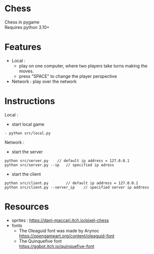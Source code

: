 # Chess
Chess in pygame\
Requires python 3.10+

# Features
- Local : 
	- play on one computer, where two players take turns making the moves.
	- press "SPACE" to change the player perspective
- Network : play over the network
		  
# Instructions

Local :
- start local game
```
- python src/local.py
```
Network :
- start the server
```
python src/server.py	// default ip address = 127.0.0.1
python src/server.py --ip	// specified ip adress
```
- start the client
```
python src/client.py		// default ip address = 127.0.0.1
python src/client.py --server_ip	// specified server ip address
```

# Resources
- sprites : https://dani-maccari.itch.io/pixel-chess
- fonts 
  - The Oleaguid font was made by Arynoc https://opengameart.org/content/oleaguid-font
  - The Quinquefive font\
  https://ggbot.itch.io/quinquefive-font
